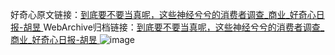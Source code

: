 好奇心原文链接：[到底要不要当真呢，这些神经兮兮的消费者调查_商业_好奇心日报-胡昱 ](https://www.qdaily.com/articles/3119.html)
WebArchive归档链接：[到底要不要当真呢，这些神经兮兮的消费者调查_商业_好奇心日报-胡昱 ](http://web.archive.org/web/20190623151545/https://www.qdaily.com/articles/3119.html)
![image](http://ww3.sinaimg.cn/large/007d5XDply1g3v6ov7zobj30u036hb29)